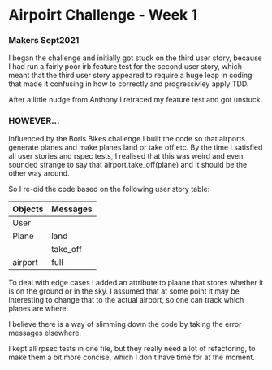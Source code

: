 # Airpoirt Challenge - Week 1
### Makers Sept2021

I began the challenge and initially got stuck on the third user story, because I had run a fairly poor irb feature test for the second user story, which meant that the third user story appeared to require a huge leap in coding that made it confusing in how to correctly and progressivley apply TDD. 

After a little nudge from Anthony I retraced my feature test and got unstuck. 

### HOWEVER... 

Influenced by the Boris Bikes challenge I built the code so that airports generate planes and make planes land or take off etc. 
By the time I satisfied all user stories and rspec tests, I realised that this was weird and even sounded strange to say that airport.take_off(plane) and it should be the other way around.

So I re-did the code based on the following user story table:

| Objects         | Messages     | 
| --------        | --------     |
| User            |              |
| Plane           | land         |
|                 | take_off     |
| airport         | full         | 


To deal with edge cases I added an attribute to plaane that stores whether it is on the ground or in the sky. I assumed that at some point it may be interesting to change that to the actual airport, so one can track which planes are where.

I believe there is a way of slimming down the code by taking the error messages elsewhere.

I kept all rpsec tests in one file, but they really need a lot of refactoring, to make them a bit more concise, which I don't have time for at the moment.